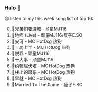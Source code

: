 

### Halo 👋

😄 listen to my this week song list of top 10:

0. 🌈兄弟们要进城 - 顽童MJ116
1. 🌈地痞 (Live) - 顽童MJ116/瘦子E.SO
2. 🌈安可 - MC HotDog 热狗
3. 🌈十局上半 - MC HotDog 热狗
4. 🌈脱罪 - 顽童MJ116
5. 🌈干大事 - 顽童MJ116
6. 🌈约翰屈伏塔 - MC HotDog 热狗
7. 🌈楼上的房东 - MC HotDog 热狗
8. 🌈早就 - MC HotDog 热狗
9. 🌈Married To The Game - 瘦子E.SO


